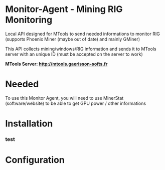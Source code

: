 # Monitor-Agent - Mining RIG Monitoring

Local API designed for MTools to send needed informations to monitor RIG (supports Phoenix Miner (maybe out of date) and mainly GMiner)

This API collects mining/windows/RIG information and sends it to MTools server with an unique ID (must be accepted on the server to work)

**MTools Server: http://mtools.gaerisson-softs.fr**

# Needed

To use this Monitor Agent, you will need to use MinerStat (software/website) to be able to get GPU power / other informations

# Installation

### test

# Configuration

